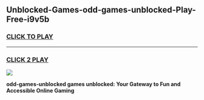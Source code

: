 
## Unblocked-Games-odd-games-unblocked-Play-Free-i9v5b
<h3>
<a href="https://premium76.site?title=odd-games-unblocked&ref=15A">CLICK TO PLAY</a></h3>
<hr>

<h3>
<a href="https://premium76.site?title=odd-games-unblocked&ref=15A">CLICK 2 PLAY</a>
  
</h3>

<a href="https://premium76.site?title=odd-games-unblocked&ref=15A"><img src="https://clearcache.store/games.png"></a>


**odd-games-unblocked games unblocked: Your Gateway to Fun and Accessible Online Gaming**
